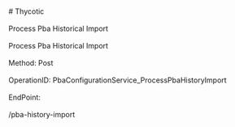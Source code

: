 <br>#     Thycotic</br>
<br>Process Pba Historical Import</br>
<br>Process Pba Historical Import</br>
<br>Method: Post</br>
<br>OperationID: PbaConfigurationService_ProcessPbaHistoryImport</br>
<br>EndPoint:</br>
<br>/pba-history-import</br>
